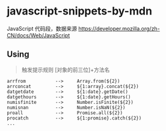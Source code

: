# javascript-snippets-by-mdn

JavaScript 代码段，数据来源 https://developer.mozilla.org/zh-CN/docs/Web/JavaScript

## Using

> 触发提示规则 [对象的前三位]+方法名

```
arrfrom           -->     Array.from(${2})
arrconcat         -->     ${1:array}.concat(${2})
datgetdate        -->     ${1:date}.getDate()
datgethours       -->     ${1:date}.getHours()
numisfinite       -->     Number.isFinite(${2})
numisnan          -->     Number.isNaN(${2})
proall            -->     Promise.all(${2})
procatch          -->     ${1:promise}.catch(${2})
...
```
